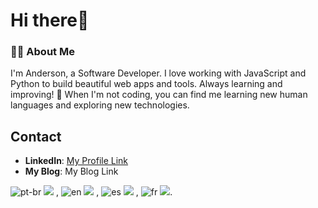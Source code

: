 # Hi there👋

### 👨‍💻 About Me
I'm Anderson, a Software Developer. I love working with JavaScript and Python to build beautiful web apps and tools. Always learning and improving! 🚀
When I'm not coding, you can find me learning new human languages and exploring new technologies.

## Contact
- **LinkedIn**: [My Profile Link](https://linkedin.com/in/andersonlacerdadelacerda)
- **My Blog**: My Blog Link

![pt-br](https://img.shields.io/badge/portugu%C3%AAs-8A2BE2) ![](https://geps.dev/progress/100) ,
![en](https://img.shields.io/badge/english-05A8AA) ![](https://geps.dev/progress/80) ,
![es](https://img.shields.io/badge/espan%C3%B5l-DC602E) ![](https://geps.dev/progress/70) , 
![fr](https://img.shields.io/badge/fran%C3%A7ais-3F612D) ![](https://geps.dev/progress/40).

